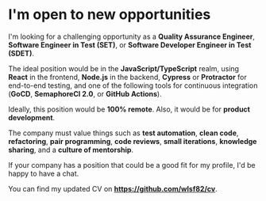 # I'm open to new opportunities

I'm looking for a challenging opportunity as a **Quality Assurance Engineer**, **Software Engineer in Test (SET)**, or **Software Developer Engineer in Test (SDET)**.

The ideal position would be in the **JavaScript/TypeScript** realm, using **React** in the frontend, **Node.js** in the backend, **Cypress** or **Protractor** for end-to-end testing, and one of the following tools for continuous integration (**GoCD**, **SemaphoreCI 2.0**, or **GitHub Actions**).

Ideally, this position would be **100% remote**.
Also, it would be for **product development**.

The company must value things such as **test automation**, **clean code**, **refactoring**, **pair programming**, **code reviews**, **small iterations**, **knowledge sharing**, and a **culture of mentorship**.

If your company has a position that could be a good fit for my profile, I'd be happy to have a chat.

You can find my updated CV on **https://github.com/wlsf82/cv**.
